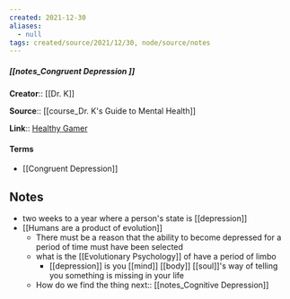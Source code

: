 ```yaml
---
created: 2021-12-30 
aliases:
  - null
tags: created/source/2021/12/30, node/source/notes
---
```


##### [[notes_Congruent Depression ]]
**Creator**:: [[Dr. K]]
 
**Source**:: [[course_Dr. K's Guide to Mental Health]]

**Link**:: [Healthy Gamer](https://coaching.healthygamer.gg/guide/lessons/congruent-depression)

#### Terms
- [[Congruent Depression]]

## Notes
- two weeks to a year where a person's state is [[depression]]
- [[Humans are a product of evolution]]
	- There must be a reason that the ability to become depressed for a period of time must have been selected
	- what is the [[Evolutionary Psychology]] of have a period of limbo
		- [[depression]] is you [[mind]] [[body]] [[soul]]'s way of telling you something is missing in your life
	- How do we find the thing
next:: [[notes_Cognitive Depression]]
	
